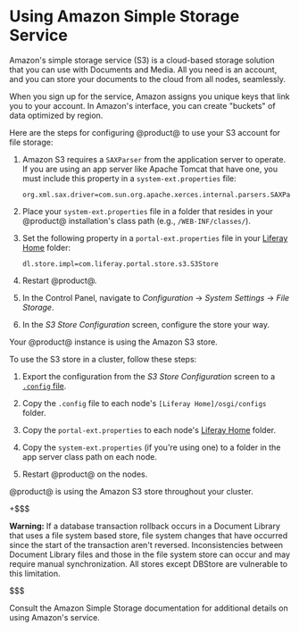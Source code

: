 # Using Amazon Simple Storage Service [](id=using-amazon-simple-storage-service)

Amazon's simple storage service (S3) is a cloud-based storage solution that you
can use with Documents and Media. All you need is an account, and you can store
your documents to the cloud from all nodes, seamlessly. 

When you sign up for the service, Amazon assigns you unique keys that link you
to your account. In Amazon's interface, you can create "buckets" of data
optimized by region. 

Here are the steps for configuring @product@ to use your S3 account for file
storage:

1.  Amazon S3 requires a `SAXParser` from the application server to operate. If
    you are using an app server like Apache Tomcat that have one, you must
    include this property in a `system-ext.properties` file: 

        org.xml.sax.driver=com.sun.org.apache.xerces.internal.parsers.SAXParser

2.  Place your `system-ext.properties` file in a folder that resides in your 
    @product@ installation's class path  (e.g., `/WEB-INF/classes/`).

3.  Set the following property in a `portal-ext.properties` file in your
    [Liferay Home](/discover/deployment/-/knowledge_base/7-1/installing-liferay#liferay-home)
    folder: 

        dl.store.impl=com.liferay.portal.store.s3.S3Store

4.  Restart @product@.

5.  In the Control Panel, navigate to *Configuration* &rarr; *System
    Settings* &rarr; *File Storage*.

6.  In the *S3 Store Configuration* screen, configure the store your way.

Your @product@ instance is using the Amazon S3 store. 

To use the S3 store in a cluster, follow these steps: 

1.  Export the configuration from the *S3 Store Configuration* screen to a 
    [`.config` file](/discover/portal/-/knowledge_base/7-1/understanding-system-configuration-files).

2.  Copy the `.config` file to each node's `[Liferay Home]/osgi/configs` 
    folder. 

3.  Copy the `portal-ext.properties` to each node's
    [Liferay Home](/discover/deployment/-/knowledge_base/7-1/installing-liferay#liferay-home)
    folder. 

4.  Copy the `system-ext.properties` (if you're using one) to a folder in the 
    app server class path on each node. 

5.  Restart @product@ on the nodes. 

@product@ is using the Amazon S3 store throughout your cluster.

+$$$

**Warning:** If a database transaction rollback occurs in a Document Library
that uses a file system based store, file system changes that have occurred
since the start of the transaction aren't reversed. Inconsistencies between
Document Library files and those in the file system store can occur and may
require manual synchronization. All stores except DBStore are vulnerable to this
limitation.

$$$

Consult the Amazon Simple Storage documentation for additional details on using
Amazon's service.
